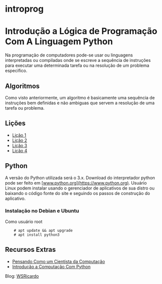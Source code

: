 # introprog

# Introdução a Lógica de Programação Com A Linguagem Python


Na programação de computadores pode-se usar ou linguagens interpretadas ou compiladas onde se escreve a sequência
de instruções para executar uma determinada tarefa ou na resolução de um problema especifico.

## Algoritmos
Como visto anteriormente, um algoritmo é basicamente uma sequência de instruções bem definidas e não ambiguas que
servem a resolução de uma tarefa ou problema.

## Lições

* [Lição 1](https://wsricardo.github.io/introprog/licao01)
* [Lição 2](https://wsricardo.github.io/introprog/licao02)
* [Lição 3](https://wsricardo.github.io/introprog/licao03)
* [Lição 4](https://wsricardo.github.io/introprog/licao04)

## Python 

A versão do Python utilizada será o 3.x.
Download do interpretador python pode ser feito em [www.python.org](https://www.python.org). Usuário Linux podem instalar usando o gerenciador de aplicativos de sua distro ou baixando o código fonte do site e seguindo os passos de construção do aplicativo.

### Instalação no Debian e Ubuntu

Como usuário root

```
	# apt update && apt upgrade
	# apt install python3
```

## Recursos Extras

* [Pensando Como um Cientista da Computação](https://panda.ime.usp.br/pensepy/static/pensepy/index.html)
* [Introdução a Computação Com Python](https://panda.ime.usp.br/pensepy/static/pensepy/index.html)

Blog: [WSRicardo](https://wsricardo.blogspot.com)
